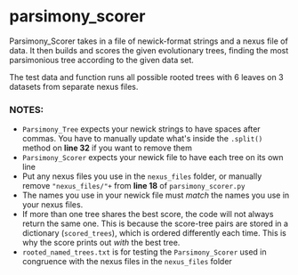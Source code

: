 # parsimony_scorer

Parsimony_Scorer takes in a file of newick-format strings
and a nexus file of data. It then builds and scores the given evolutionary trees, finding the most parsimonious tree according to the given data set.

The test data and function runs all possible rooted trees with 6 leaves on 3 datasets from separate nexus files.

### NOTES:

- `Parsimony_Tree` expects your newick strings to have spaces after commas. You have to manually update what's inside the `.split()` method on **line 32** if you want to remove them
- `Parsimony_Scorer` expects your newick file to have each tree on its own line
- Put any nexus files you use in the `nexus_files` folder, or manually remove `"nexus_files/"+` from **line 18** of `parsimony_scorer.py`
-  The names you use in your newick file must _match_ the names you use in your nexus files. 
- If more than one tree shares the best score, the code will not always return the same one. This is because the score-tree pairs are stored in a dictionary (`scored_trees`), which is ordered differently each time. This is why the score prints out _with_ the best tree.
- `rooted_named_trees.txt` is for testing the `Parsimony_Scorer` used in congruence with the nexus files in the `nexus_files` folder